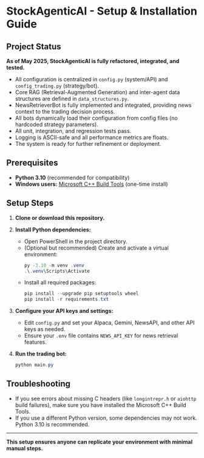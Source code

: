 # StockAgenticAI - Setup & Installation Guide

## Project Status

**As of May 2025, StockAgenticAI is fully refactored, integrated, and tested.**
- All configuration is centralized in `config.py` (system/API) and `config_trading.py` (strategy/bot).
- Core RAG (Retrieval-Augmented Generation) and inter-agent data structures are defined in `data_structures.py`.
- NewsRetrieverBot is fully implemented and integrated, providing news context to the trading decision process.
- All bots dynamically load their configuration from config files (no hardcoded strategy parameters).
- All unit, integration, and regression tests pass.
- Logging is ASCII-safe and all performance metrics are floats.
- The system is ready for further refinement or deployment.

## Prerequisites
- **Python 3.10** (recommended for compatibility)
- **Windows users:** [Microsoft C++ Build Tools](https://visualstudio.microsoft.com/visual-cpp-build-tools/) (one-time install)

## Setup Steps

1. **Clone or download this repository.**

2. **Install Python dependencies:**
   - Open PowerShell in the project directory.
   - (Optional but recommended) Create and activate a virtual environment:
     ```powershell
     py -3.10 -m venv .venv
     .\.venv\Scripts\Activate
     ```
   - Install all required packages:
     ```powershell
     pip install --upgrade pip setuptools wheel
     pip install -r requirements.txt
     ```

3. **Configure your API keys and settings:**
   - Edit `config.py` and set your Alpaca, Gemini, NewsAPI, and other API keys as needed.
   - Ensure your `.env` file contains `NEWS_API_KEY` for news retrieval features.

4. **Run the trading bot:**
   ```powershell
   python main.py
   ```

## Troubleshooting
- If you see errors about missing C headers (like `longintrepr.h` or `aiohttp` build failures), make sure you have installed the Microsoft C++ Build Tools.
- If you use a different Python version, some dependencies may not work. Python 3.10 is recommended.

---

**This setup ensures anyone can replicate your environment with minimal manual steps.**
